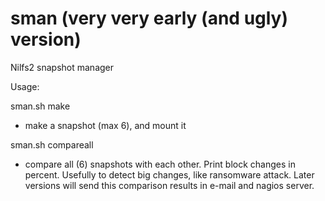 # sman (very very early (and ugly) version)
Nilfs2 snapshot manager

Usage: 

sman.sh make
- make a snapshot (max 6), and mount it

sman.sh compareall 
- compare all (6) snapshots with each other. Print block changes in percent. Usefully to detect big changes, like ransomware attack. Later versions will send this comparison results in e-mail and nagios server.

